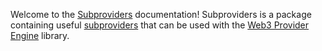 Welcome to the [Subproviders](https://github.com/0xProject/0x-monorepo/tree/development/packages/subproviders) documentation! Subproviders is a package containing useful [subproviders](https://0xproject.com/wiki#Web3-Provider-Explained) that can be used with the [Web3 Provider Engine](https://github.com/MetaMask/provider-engine) library.
